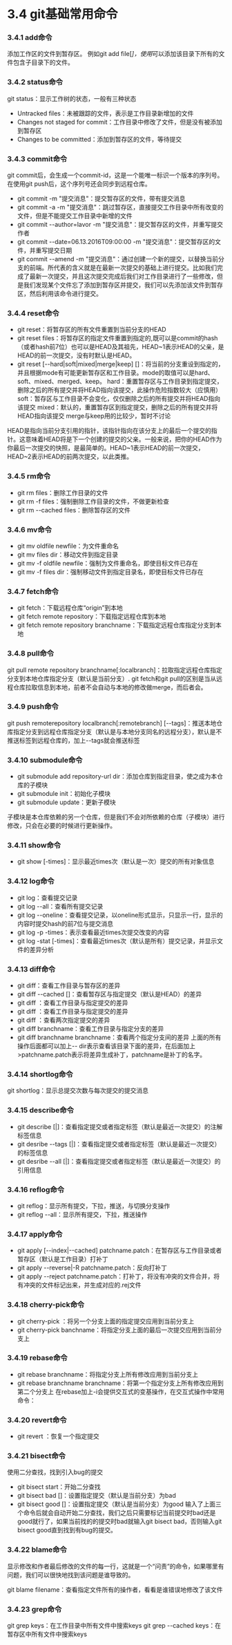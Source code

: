 # 3.4 git基础常用命令

### 3.4.1 add命令
添加工作区的文件到暂存区。
例如git add file[*]，使用*可以添加该目录下所有的文件包含子目录下的文件。

### 3.4.2 status命令
git status：显示工作树的状态，一般有三种状态
* Untracked files：未被跟踪的文件，表示是工作目录新增加的文件
* Changes not staged for commit：工作目录中修改了文件，但是没有被添加到暂存区
* Changes to be committed：添加到暂存区的文件，等待提交

### 3.4.3 commit命令
git commit后，会生成一个commit-id，这是一个能唯一标识一个版本的序列号。 在使用git push后，这个序列号还会同步到远程仓库。
* git commit -m "提交消息"：提交暂存区的文件，带有提交消息
* git commit -a -m "提交消息"：跳过暂存区，直接提交工作目录中所有改变的文件，但是不能提交工作目录中新增的文件
* git commit --author=lavor -m "提交消息"：提交暂存区的文件，并重写提交作者
* git commit --date=06.13.2016T09:00:00 -m "提交消息"：提交暂存区的文件，并重写提交日期
* git commit --amend -m "提交消息"：通过创建一个新的提交，以替换当前分支的前端。所代表的含义就是在最新一次提交的基础上进行提交。比如我们完成了最新一次提交，并且这次提交完成后我们对工作目录进行了一些修改，但是我们发现某个文件忘了添加到暂存区并提交，我们可以先添加该文件到暂存区，然后利用该命令进行提交。

### 3.4.4 reset命令
* git reset：将暂存区的所有文件重置到当前分支的HEAD
* git reset <commit> files：将暂存区的指定文件重置到指定的<commit>,<commit>既可以是commit的hash（或者hash前7位）也可以是HEAD及其祖先，HEAD~1表示HEAD的父亲，是HEAD的前一次提交，没有<commit>时默认是HEAD。
* git reset [--hard|soft|mixed|merge|keep] [<commit>]：将当前的分支重设到指定的<commit>，并且根据mode有可能更新暂存区和工作目录。mode的取值可以是hard、soft、mixed、merged、keep。
    hard：重置暂存区与工作目录到指定提交，删除<commit>之后的所有提交并将HEAD指向该提交，此操作危险指数较大（应慎用）
    soft：暂存区与工作目录不会变化，仅仅删除<commit>之后的所有提交并将HEAD指向该提交
    mixed：默认的，重置暂存区到指定提交，删除<commit>之后的所有提交并将HEAD指向该提交
    merge与keep用的比较少，暂时不讨论

HEAD是指向当前分支引用的指针，该指针指向在该分支上的最后一个提交的指针。这意味着HEAD将是下一个创建的提交的父亲。一般来说，把你的HEAD作为你最后一次提交的快照，是最简单的。HEAD~1表示HEAD的前一次提交，HEAD~2表示HEAD的前两次提交，以此类推。

### 3.4.5 rm命令
* git rm files：删除工作目录的文件
* git rm -f files：强制删除工作目录的文件，不做更新检查
* git rm --cached files：删除暂存区的文件

### 3.4.6 mv命令
* git mv oldfile newfile：为文件重命名
* git mv files dir：移动文件到指定目录
* git mv -f oldfile newfile：强制为文件重命名，即使目标文件已存在
* git mv -f files dir：强制移动文件到指定目录名，即使目标文件已存在

### 3.4.7 fetch命令
* git fetch：下载远程仓库“origin”到本地
* git fetch remote repository：下载指定远程仓库到本地
* git fetch remote repository branchname：下载指定远程仓库指定分支到本地

### 3.4.8 pull命令
git pull remote repository branchname[:localbranch]：拉取指定远程仓库指定分支到本地仓库指定分支（默认是当前分支）.
git fetch和git pull的区别是当从远程仓库拉取信息到本地，前者不会自动与本地的修改做merge，而后者会。

### 3.4.9 push命令

git push remoterepository localbranch[:remotebranch] [--tags]：推送本地仓库指定分支到远程仓库指定分支（默认是与本地分支同名的远程分支），默认是不推送标签到远程仓库的，加上--tags就会推送标签

### 3.4.10 submodule命令
* git submodule add repository-url dir：添加仓库到指定目录，使之成为本仓库的子模块
* git submodule init：初始化子模块
* git submodule update：更新子模块

子模块是本仓库依赖的另一个仓库，但是我们不会对所依赖的仓库（子模块）进行修改，只会在必要的时候进行更新操作。

### 3.4.11 show命令
* git show [-times]：显示最近times次（默认是一次）提交的所有对象信息

### 3.4.12 log命令
* git log：查看提交记录
* git log --all：查看所有提交记录
* git log --oneline：查看提交记录，以oneline形式显示，只显示一行，显示的内容时提交hash的前7位与提交消息
* git log -p -times：表示查看最近times次提交改变的内容
* git log -stat [-times]：查看最近times次（默认是所有）提交记录，并显示文件的差异分析

### 3.4.13 diff命令
* git diff：查看工作目录与暂存区的差异
* git diff --cached [<commit>]：查看暂存区与指定提交（默认是HEAD）的差异
* git diff <commit>：查看工作目录与指定提交的差异
* git diff <commit>：查看工作目录与指定提交的差异
* git diff <commit> <commit>：查看两次指定提交的差异
* git diff branchname：查看工作目录与指定分支的差异
* git diff branchname branchname：查看两个指定分支间的差异
上面的所有操作后面都可以加上-- dir表示查看该目录下面的差异，在后面加上>patchname.patch表示将差异生成补丁，patchname是补丁的名字。

### 3.4.14 shortlog命令

git shortlog：显示总提交次数与每次提交的提交消息

### 3.4.15 describe命令
* git describe [<commit>|<tag>]：查看指定提交或者指定标签（默认是最近一次提交）的注解标签信息
* git desribe --tags [<commit>|<tag>]：查看指定提交或者指定标签（默认是最近一次提交）的标签信息
* git desribe --all [<commit>|<tag>]：查看指定提交或者指定标签（默认是最近一次提交）的引用信息

### 3.4.16 reflog命令
* git reflog：显示所有提交，下拉，推送，与切换分支操作
* git reflog --all：显示所有提交，下拉，推送操作

### 3.4.17 apply命令
* git apply [--index|--cached] patchname.patch：在暂存区与工作目录或者暂存区（默认是工作目录）打补丁
* git apply --reverse|-R patchname.patch：反向打补丁
* git apply --reject patchname.patch：打补丁，将没有冲突的文件合并，将有冲突的文件标记出来，并生成对应的.rej文件

### 3.4.18 cherry-pick命令
* git cherry-pick <commit>：将另一个分支上面的指定提交应用到当前分支上
* git cherry-pick banchname：将指定分支上面的最后一次提交应用到当前分支上

### 3.4.19 rebase命令
* git rebase branchname：将指定分支上所有修改应用到当前分支上
* git rebase branchname branchname：将第一个指定分支上所有修改应用到第二个分支上
在rebase加上-i会提供交互式的变基操作，在交互式操作中常用命令：

### 3.4.20 revert命令
* git revert <commit>：恢复一个指定提交

### 3.4.21 bisect命令
使用二分查找，找到引入bug的提交
* git bisect start：开始二分查找
* git bisect bad [<commit>]：设置指定提交（默认是当前分支）为bad
* git bisect good [<commit>]：设置指定提交（默认是当前分支）为good
输入了上面三个命令后就会自动开始二分查找，我们之后只需要标记当前提交时bad还是good就行了，如果当前找的的提交时bad就输入git bisect bad，否则输入git bisect good直到找到有bug的提交。

### 3.4.22 blame命令

显示修改和作者最后修改的文件的每一行，这就是一个“问责”的命令，如果哪里有问题，我们可以很快地找到该问题是谁导致的。

git blame filename：查看指定文件所有的操作者，看看是谁错误地修改了该文件

### 3.4.23 grep命令
git grep keys：在工作目录中所有文件中搜索keys
git grep --cached keys：在暂存区中所有文件中搜索keys

